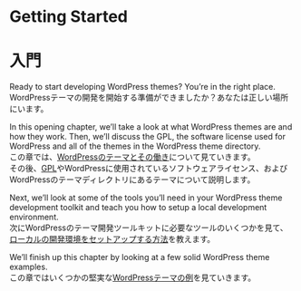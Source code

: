 # Getting Started
# 入門

Ready to start developing WordPress themes? You’re in the right place.  
WordPressテーマの開発を開始する準備ができましたか？あなたは正しい場所にいます。

In this opening chapter, we’ll take a look at what WordPress themes are and how they work. Then, we’ll discuss the GPL, the software license used for WordPress and all of the themes in the WordPress theme directory.  
この章では、[WordPressのテーマとその働き](https://developer.wordpress.org/themes/getting-started/what-is-a-theme/)について見ていきます。  
その後、[GPL](https://developer.wordpress.org/themes/getting-started/wordpress-licensing-the-gpl/)やWordPressに使用されているソフトウェアライセンス、およびWordPressのテーマディレクトリにあるテーマについて説明します。

Next, we’ll look at some of the tools you’ll need in your WordPress theme development toolkit and teach you how to setup a local development environment.  
次にWordPressのテーマ開発ツールキットに必要なツールのいくつかを見て、[ローカルの開発環境をセットアップする方法](https://developer.wordpress.org/themes/getting-started/setting-up-a-development-environment/)を教えます。

We’ll finish up this chapter by looking at a few solid WordPress theme examples.  
この章ではいくつかの堅実な[WordPressテーマの例](https://developer.wordpress.org/themes/getting-started/theme-development-examples/)を見ていきます。
